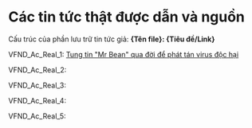 # Các tin tức thật được dẫn và nguồn

Cấu trúc của phần lưu trữ tin tức giả: __{Tên file}: {Tiêu đề/Link}__

VFND_Ac_Real_1: [Tung tin "Mr Bean" qua đời để phát tán virus độc hại](https://news.zing.vn/tung-tin-mr-bean-qua-doi-de-phat-tan-virus-doc-hai-post861659.html)

VFND_Ac_Real_2:

VFND_Ac_Real_3:

VFND_Ac_Real_4:

VFND_Ac_Real_5:
